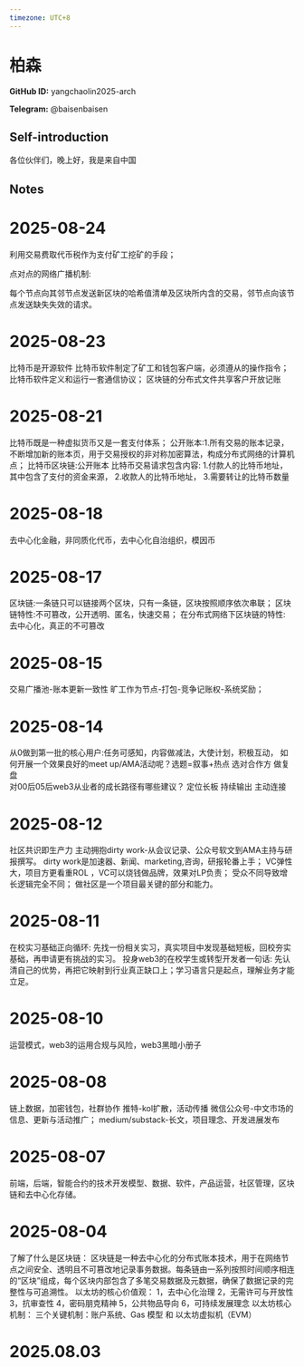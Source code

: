 ```yaml
---
timezone: UTC+8
---
```


# 柏森

**GitHub ID:** yangchaolin2025-arch

**Telegram:** @baisenbaisen

## Self-introduction

各位伙伴们，晚上好，我是来自中国

## Notes

<!-- Content_START -->

# 2025-08-24
<!-- DAILY_CHECKIN_2025-08-24_START -->
利用交易费取代币税作为支付矿工挖矿的手段；

点对点的网络广播机制:

每个节点向其邻节点发送新区块的哈希值清单及区块所内含的交易，邻节点向该节点发送缺失失效的请求。
<!-- DAILY_CHECKIN_2025-08-24_END -->


# 2025-08-23
<!-- DAILY_CHECKIN_2025-08-23_START -->
比特币是开源软件
比特币软件制定了矿工和钱包客户端，必须遵从的操作指令；
比特币软件定义和运行一套通信协议；
区块链的分布式文件共享客户开放记账
<!-- DAILY_CHECKIN_2025-08-23_END -->

# 2025-08-21

比特币既是一种虚拟货币又是一套支付体系；
公开账本:1.所有交易的账本记录，不断增加新的账本页，用于交易授权的非对称加密算法，构成分布式网络的计算机点；
比特币区块链:公开账本
比特币交易请求包含内容:
1.付款人的比特币地址，其中包含了支付的资金来源，
2.收款人的比特币地址，
3.需要转让的比特币数量

# 2025-08-18

去中心化金融，非同质化代币，去中心化自治组织，模因币

# 2025-08-17

区块链:一条链只可以链接两个区块，只有一条链，区块按照顺序依次串联；
区块链特性:不可篡改，公开透明、匿名，快速交易；
在分布式网络下区块链的特性:
去中心化，真正的不可篡改

# 2025-08-15

交易广播池-账本更新一致性
旷工作为节点-打包-竞争记账权-系统奖励；

# 2025-08-14

从0做到第一批的核心用户:任务可感知，内容做减法，大使计划，积极互动，
如何开展一个效果良好的meet  up/AMA活动呢？选题=叙事+热点  选对合作方   做复盘  
对00后05后web3从业者的成长路径有哪些建议？
定位长板  持续输出   主动连接

# 2025-08-12

社区共识即生产力
主动拥抱dirty   work-从会议记录、公众号软文到AMA主持与研报撰写。
dirty  work是加速器、新闻、marketing,咨询，研报轮番上手；
VC弹性大，项目方更看重ROL ，VC可以烧钱做品牌，效果对LP负责；
受众不同导致增长逻辑完全不同；
做社区是一个项目最关键的部分和能力。

# 2025-08-11

在校实习基础正向循环:
先找一份相关实习，真实项目中发现基础短板，回校夯实基础，再申请更有挑战的实习。
投身web3的在校学生或转型开发者一句话:
先认清自己的优势，再把它映射到行业真正缺口上；学习语言只是起点，理解业务才能立足。

# 2025-08-10

运营模式，web3的运用合规与风险，web3黑暗小册子

# 2025-08-08

链上数据，加密钱包，社群协作
推特-kol扩散，活动传播
微信公众号-中文市场的信息、更新与活动推广；
medium/substack-长文，项目理念、开发进展发布

# 2025-08-07

前端，后端，智能合约的技术开发模型、数据、软件，产品运营，社区管理，区块链和去中心化存储。

# 2025-08-04

了解了什么是区块链： 区块链是一种去中心化的分布式账本技术，用于在网络节点之间安全、透明且不可篡改地记录事务数据。每条链由一系列按照时间顺序相连的“区块”组成，每个区块内部包含了多笔交易数据及元数据，确保了数据记录的完整性与可追溯性。
以太坊的核心价值观： 1，去中心化治理 2，无需许可与开放性 3，抗审查性 4，密码朋克精神 5，公共物品导向 6，可持续发展理念
以太坊核心机制： 三个关键机制：账户系统、Gas 模型 和 以太坊虚拟机（EVM）


# 2025.08.03


<!-- Content_END -->
